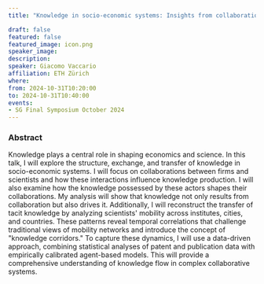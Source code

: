 ```yaml
---
title: "Knowledge in socio-economic systems: Insights from collaboration, mobility, and data-driven models"

draft: false
featured: false
featured_image: icon.png
speaker_image:
description:
speaker: Giacomo Vaccario
affiliation: ETH Zürich
where:
from: 2024-10-31T10:20:00
to: 2024-10-31T10:40:00
events:
- SG Final Symposium October 2024 
---
```


### Abstract

Knowledge plays a central role in shaping economics and science. In this talk, I will explore the structure, exchange, and transfer of knowledge in socio-economic systems. I will focus on collaborations between firms and scientists and how these interactions influence knowledge production. I will also examine how the knowledge possessed by these actors shapes their collaborations. My analysis will show that knowledge not only results from collaboration but also drives it. Additionally, I will reconstruct the transfer of tacit knowledge by analyzing scientists' mobility across institutes, cities, and countries. These patterns reveal temporal correlations that challenge traditional views of mobility networks and introduce the concept of "knowledge corridors." To capture these dynamics, I will use a data-driven approach, combining statistical analyses of patent and publication data with empirically calibrated agent-based models. This will provide a comprehensive understanding of knowledge flow in complex collaborative systems.
